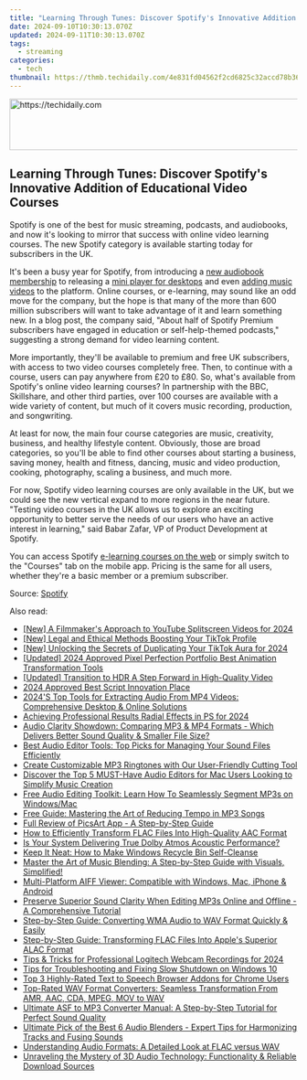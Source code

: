 ```yaml
---
title: "Learning Through Tunes: Discover Spotify's Innovative Addition of Educational Video Courses"
date: 2024-09-10T10:30:13.070Z
updated: 2024-09-11T10:30:13.070Z
tags:
  - streaming
categories:
  - tech
thumbnail: https://thmb.techidaily.com/4e831fd04562f2cd6825c32accd78b3641cb3be2e3ea9cbe8b25030ed7edee4b.jpg
---
```






<!-- affiliate ads begin -->
<a href="https://ephamedtechinc.pxf.io/c/5597632/2137222/26400" target="_top" id="2137222">
  <img src="//a.impactradius-go.com/display-ad/26400-2137222" border="0" alt="https://techidaily.com" width="728" height="90"/>
</a>
<img height="0" width="0" src="https://ephamedtechinc.pxf.io/i/5597632/2137222/26400" style="position:absolute;visibility:hidden;" border="0" />
<!-- affiliate ads end -->




## Learning Through Tunes: Discover Spotify's Innovative Addition of Educational Video Courses

Spotify is one of the best for music streaming, podcasts, and audiobooks, and now it's looking to mirror that success with online video learning courses. The new Spotify category is available starting today for subscribers in the UK.

 It's been a busy year for Spotify, from introducing a [new audiobook membership](https://win11-tips.techidaily.com/overcoming-windows-update-failures-strategies-for-error-0x30017/) to releasing a [mini player for desktops](https://iphone-transfer.techidaily.com/how-to-transfer-messages-from-apple-iphone-14-pro-max-to-other-iphone-all-ios-versions-drfone-by-drfone-transfer-from-ios/) and even [adding music videos](https://eaxpv-info.techidaily.com/new-gain-an-edge-access-these-top-8-sites-for-free-eco-screen-backdrops-and-clips-for-2024/) to the platform. Online courses, or e-learning, may sound like an odd move for the company, but the hope is that many of the more than 600 million subscribers will want to take advantage of it and learn something new. In a blog post, the company said, "About half of Spotify Premium subscribers have engaged in education or self-help-themed podcasts," suggesting a strong demand for video learning content.

 More importantly, they'll be available to premium and free UK subscribers, with access to two video courses completely free. Then, to continue with a course, users can pay anywhere from £20 to £80\. So, what's available from Spotify's online video learning courses? In partnership with the BBC, Skillshare, and other third parties, over 100 courses are available with a wide variety of content, but much of it covers music recording, production, and songwriting.

 At least for now, the main four course categories are music, creativity, business, and healthy lifestyle content. Obviously, those are broad categories, so you'll be able to find other courses about starting a business, saving money, health and fitness, dancing, music and video production, cooking, photography, scaling a business, and much more.

 For now, Spotify video learning courses are only available in the UK, but we could see the new vertical expand to more regions in the near future. "Testing video courses in the UK allows us to explore an exciting opportunity to better serve the needs of our users who have an active interest in learning," said Babar Zafar, VP of Product Development at Spotify.

 You can access Spotify [e-learning courses on the web](https://courses.spotify.com/) or simply switch to the "Courses" tab on the mobile app. Pricing is the same for all users, whether they're a basic member or a premium subscriber.

 Source: [Spotify](https://newsroom.spotify.com/2024-03-25/spotify-tests-video-based-learning-courses-in-the-uk/)

<ins class="adsbygoogle"
     style="display:block"
     data-ad-format="autorelaxed"
     data-ad-client="ca-pub-7571918770474297"
     data-ad-slot="1223367746"></ins>



<ins class="adsbygoogle"
     style="display:block"
     data-ad-client="ca-pub-7571918770474297"
     data-ad-slot="8358498916"
     data-ad-format="auto"
     data-full-width-responsive="true"></ins>

<span class="atpl-alsoreadstyle">Also read:</span>
<div><ul>
<li><a href="https://facebook-video-footage.techidaily.com/new-a-filmmakers-approach-to-youtube-splitscreen-videos-for-2024/"><u>[New] A Filmmaker's Approach to YouTube Splitscreen Videos for 2024</u></a></li>
<li><a href="https://tiktok-clips.techidaily.com/new-legal-and-ethical-methods-boosting-your-tiktok-profile/"><u>[New] Legal and Ethical Methods  Boosting Your TikTok Profile</u></a></li>
<li><a href="https://tiktok-video-recordings.techidaily.com/new-unlocking-the-secrets-of-duplicating-your-tiktok-aura-for-2024/"><u>[New] Unlocking the Secrets of Duplicating Your TikTok Aura for 2024</u></a></li>
<li><a href="https://fox-glue.techidaily.com/updated-2024-approved-pixel-perfection-portfolio-best-animation-transformation-tools/"><u>[Updated] 2024 Approved  Pixel Perfection Portfolio  Best Animation Transformation Tools</u></a></li>
<li><a href="https://some-skills.techidaily.com/updated-transition-to-hdr-a-step-forward-in-high-quality-video/"><u>[Updated] Transition to HDR  A Step Forward in High-Quality Video</u></a></li>
<li><a href="https://fox-info.techidaily.com/2024-approved-best-script-innovation-place/"><u>2024 Approved  Best Script Innovation Place</u></a></li>
<li><a href="https://media-tips.techidaily.com/2024s-top-tools-for-extracting-audio-from-mp4-videos-comprehensive-desktop-and-online-solutions/"><u>2024'S Top Tools for Extracting Audio From MP4 Videos: Comprehensive Desktop & Online Solutions</u></a></li>
<li><a href="https://extra-resources.techidaily.com/achieving-professional-results-radial-effects-in-ps-for-2024/"><u>Achieving Professional Results  Radial Effects in PS for 2024</u></a></li>
<li><a href="https://media-tips.techidaily.com/audio-clarity-showdown-comparing-mp3-and-mp4-formats-which-delivers-better-sound-quality-and-smaller-file-size/"><u>Audio Clarity Showdown: Comparing MP3 & MP4 Formats - Which Delivers Better Sound Quality & Smaller File Size?</u></a></li>
<li><a href="https://media-tips.techidaily.com/best-audio-editor-tools-top-picks-for-managing-your-sound-files-efficiently/"><u>Best Audio Editor Tools: Top Picks for Managing Your Sound Files Efficiently</u></a></li>
<li><a href="https://media-tips.techidaily.com/1723620209216-create-customizable-mp3-ringtones-with-our-user-friendly-cutting-tool/"><u>Create Customizable MP3 Ringtones with Our User-Friendly Cutting Tool</u></a></li>
<li><a href="https://media-tips.techidaily.com/discover-the-top-5-must-have-audio-editors-for-mac-users-looking-to-simplify-music-creation/"><u>Discover the Top 5 MUST-Have Audio Editors for Mac Users Looking to Simplify Music Creation</u></a></li>
<li><a href="https://media-tips.techidaily.com/free-audio-editing-toolkit-learn-how-to-seamlessly-segment-mp3s-on-windowsmac/"><u>Free Audio Editing Toolkit: Learn How To Seamlessly Segment MP3s on Windows/Mac</u></a></li>
<li><a href="https://media-tips.techidaily.com/free-guide-mastering-the-art-of-reducing-tempo-in-mp3-songs/"><u>Free Guide: Mastering the Art of Reducing Tempo in MP3 Songs</u></a></li>
<li><a href="https://extra-lessons.techidaily.com/full-review-of-picsart-app-a-step-by-step-guide/"><u>Full Review of PicsArt App - A Step-by-Step Guide</u></a></li>
<li><a href="https://media-tips.techidaily.com/how-to-efficiently-transform-flac-files-into-high-quality-aac-format/"><u>How to Efficiently Transform FLAC Files Into High-Quality AAC Format</u></a></li>
<li><a href="https://technical-tips.techidaily.com/is-your-system-delivering-true-dolby-atmos-acoustic-performance/"><u>Is Your System Delivering True Dolby Atmos Acoustic Performance?</u></a></li>
<li><a href="https://win11.techidaily.com/keep-it-neat-how-to-make-windows-recycle-bin-self-cleanse/"><u>Keep It Neat: How to Make Windows Recycle Bin Self-Cleanse</u></a></li>
<li><a href="https://media-tips.techidaily.com/1723620208633-master-the-art-of-music-blending-a-step-by-step-guide-with-visuals-simplified/"><u>Master the Art of Music Blending: A Step-by-Step Guide with Visuals, Simplified!</u></a></li>
<li><a href="https://media-tips.techidaily.com/multi-platform-aiff-viewer-compatible-with-windows-mac-iphone-and-android/"><u>Multi-Platform AIFF Viewer: Compatible with Windows, Mac, iPhone & Android</u></a></li>
<li><a href="https://media-tips.techidaily.com/preserve-superior-sound-clarity-when-editing-mp3s-online-and-offline-a-comprehensive-tutorial/"><u>Preserve Superior Sound Clarity When Editing MP3s Online and Offline - A Comprehensive Tutorial</u></a></li>
<li><a href="https://media-tips.techidaily.com/step-by-step-guide-converting-wma-audio-to-wav-format-quickly-and-easily/"><u>Step-by-Step Guide: Converting WMA Audio to WAV Format Quickly & Easily</u></a></li>
<li><a href="https://media-tips.techidaily.com/step-by-step-guide-transforming-flac-files-into-apples-superior-alac-format/"><u>Step-by-Step Guide: Transforming FLAC Files Into Apple's Superior ALAC Format</u></a></li>
<li><a href="https://digital-screen-recording.techidaily.com/tips-and-tricks-for-professional-logitech-webcam-recordings-for-2024/"><u>Tips & Tricks for Professional Logitech Webcam Recordings for 2024</u></a></li>
<li><a href="https://common-error.techidaily.com/tips-for-troubleshooting-and-fixing-slow-shutdown-on-windows-10/"><u>Tips for Troubleshooting and Fixing Slow Shutdown on Windows 10</u></a></li>
<li><a href="https://media-tips.techidaily.com/top-3-highly-rated-text-to-speech-browser-addons-for-chrome-users/"><u>Top 3 Highly-Rated Text to Speech Browser Addons for Chrome Users</u></a></li>
<li><a href="https://media-tips.techidaily.com/top-rated-wav-format-converters-seamless-transformation-from-amr-aac-cda-mpeg-mov-to-wav/"><u>Top-Rated WAV Format Converters: Seamless Transformation From AMR, AAC, CDA, MPEG, MOV to WAV</u></a></li>
<li><a href="https://media-tips.techidaily.com/ultimate-asf-to-mp3-converter-manual-a-step-by-step-tutorial-for-perfect-sound-quality/"><u>Ultimate ASF to MP3 Converter Manual: A Step-by-Step Tutorial for Perfect Sound Quality</u></a></li>
<li><a href="https://media-tips.techidaily.com/ultimate-pick-of-the-best-6-audio-blenders-expert-tips-for-harmonizing-tracks-and-fusing-sounds/"><u>Ultimate Pick of the Best 6 Audio Blenders - Expert Tips for Harmonizing Tracks and Fusing Sounds</u></a></li>
<li><a href="https://media-tips.techidaily.com/understanding-audio-formats-a-detailed-look-at-flac-versus-wav/"><u>Understanding Audio Formats: A Detailed Look at FLAC versus WAV</u></a></li>
<li><a href="https://media-tips.techidaily.com/unraveling-the-mystery-of-3d-audio-technology-functionality-and-reliable-download-sources/"><u>Unraveling the Mystery of 3D Audio Technology: Functionality & Reliable Download Sources</u></a></li>
</ul></div>
